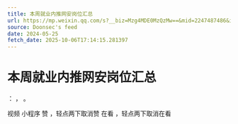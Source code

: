```yaml
---
title: 本周就业内推网安岗位汇总
url: https://mp.weixin.qq.com/s?__biz=Mzg4MDE0MzQzMw==&mid=2247487486&idx=1&sn=38750362f53a46d31580163b8edcd422
source: Doonsec's feed
date: 2024-05-25
fetch_date: 2025-10-06T17:14:15.281397
---
```


# 本周就业内推网安岗位汇总

：
，
。

视频
小程序
赞
，轻点两下取消赞
在看
，轻点两下取消在看
